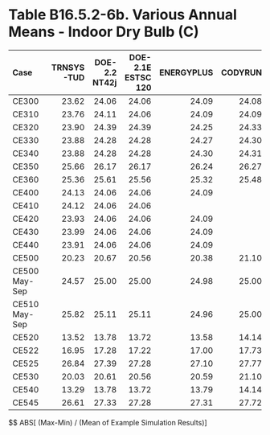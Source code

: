 # Table B16.5.2-6b. Various Annual Means - Indoor Dry Bulb (C)
| Case          | TRNSYS-TUD | DOE-2.2 NT42j | DOE-2.1E ESTSC 120 | ENERGYPLUS | CODYRUN | HOT3000 |     |   Min |   Max |  Mean | Dev % $$ |     | TEST 0.0.0 | 
|:------------- | ----------:| -------------:| ------------------:| ----------:| -------:| -------:| ---:| -----:| -----:| -----:| --------:| ---:| ----------:| 
| CE300         |      23.62 |         24.06 |              24.06 |      24.09 |   24.08 |   23.99 |     | 23.62 | 24.09 | 23.98 |      1.9 |     |      24.06 | 
| CE310         |      23.76 |         24.11 |              24.06 |      24.09 |   24.09 |   24.01 |     | 23.76 | 24.11 | 24.02 |      1.5 |     |      24.06 | 
| CE320         |      23.90 |         24.39 |              24.39 |      24.25 |   24.33 |   24.53 |     | 23.90 | 24.53 | 24.30 |      2.6 |     |      24.39 | 
| CE330         |      23.88 |         24.28 |              24.28 |      24.27 |   24.30 |   24.18 |     | 23.88 | 24.30 | 24.20 |      1.7 |     |      24.28 | 
| CE340         |      23.88 |         24.28 |              24.28 |      24.30 |   24.31 |   24.21 |     | 23.88 | 24.31 | 24.21 |      1.8 |     |      24.28 | 
| CE350         |      25.66 |         26.17 |              26.17 |      26.24 |   26.27 |   26.15 |     | 25.66 | 26.27 | 26.11 |      2.3 |     |      26.17 | 
| CE360         |      25.36 |         25.61 |              25.56 |      25.32 |   25.48 |   25.37 |     | 25.32 | 25.61 | 25.45 |      1.1 |     |      25.56 | 
| CE400         |      24.13 |         24.06 |              24.06 |      24.09 |         |   23.99 |     | 23.99 | 24.13 | 24.06 |      0.6 |     |      24.06 | 
| CE410         |      24.12 |         24.06 |              24.06 |            |         |   23.99 |     | 23.99 | 24.12 | 24.06 |      0.5 |     |      24.06 | 
| CE420         |      23.93 |         24.06 |              24.06 |      24.09 |         |   23.99 |     | 23.93 | 24.09 | 24.02 |      0.7 |     |      24.06 | 
| CE430         |      23.99 |         24.06 |              24.06 |      24.09 |         |   23.99 |     | 23.99 | 24.09 | 24.04 |      0.4 |     |      24.06 | 
| CE440         |      23.91 |         24.06 |              24.06 |      24.09 |         |   23.99 |     | 23.91 | 24.09 | 24.02 |      0.7 |     |      24.06 | 
| CE500         |      20.23 |         20.67 |              20.56 |      20.38 |   21.10 |   22.86 |     | 20.23 | 22.86 | 20.97 |     12.5 |     |      20.56 | 
| CE500 May-Sep |      24.57 |         25.00 |              25.00 |      24.98 |   25.00 |   25.00 |     | 24.57 | 25.00 | 24.93 |      1.7 |     |      25.00 | 
| CE510 May-Sep |      25.82 |         25.11 |              25.11 |      24.96 |   25.00 |   25.00 |     | 24.96 | 25.82 | 25.17 |      3.4 |     |      25.11 | 
| CE520         |      13.52 |         13.78 |              13.72 |      13.58 |   14.14 |   14.89 |     | 13.52 | 14.89 | 13.94 |      9.9 |     |      13.72 | 
| CE522         |      16.95 |         17.28 |              17.22 |      17.00 |   17.73 |   18.70 |     | 16.95 | 18.70 | 17.48 |     10.0 |     |      17.22 | 
| CE525         |      26.84 |         27.39 |              27.28 |      27.10 |   27.77 |   30.69 |     | 26.84 | 30.69 | 27.85 |     13.8 |     |      27.28 | 
| CE530         |      20.03 |         20.61 |              20.56 |      20.59 |   21.10 |   22.86 |     | 20.03 | 22.86 | 20.96 |     13.5 |     |      20.56 | 
| CE540         |      13.29 |         13.78 |              13.72 |      13.79 |   14.14 |   14.98 |     | 13.29 | 14.98 | 13.95 |     12.1 |     |      13.72 | 
| CE545         |      26.61 |         27.33 |              27.28 |      27.31 |   27.72 |   30.69 |     | 26.61 | 30.69 | 27.82 |     14.7 |     |      27.28 | 

$$ ABS[ (Max-Min) / (Mean of Example Simulation Results)]


